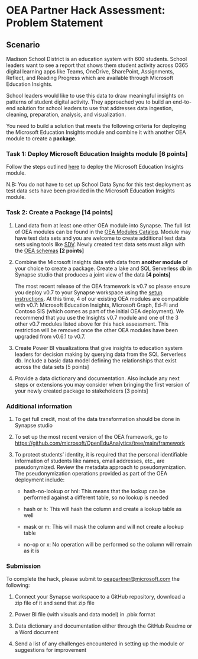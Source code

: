 # **OEA Partner Hack Assessment: Problem Statement** 

## Scenario
Madison School District is an education system with 600 students. School leaders want to see a report that shows them student activity across O365 digital learning apps like Teams, OneDrive, SharePoint, Assignments, Reflect, and Reading Progress which are available through Microsoft Education Insights. 

School leaders would like to use this data to draw meaningful insights on patterns of student digital activity. They approached you to build an end-to-end solution for school leaders to use that addresses data ingestion, cleaning, preparation, analysis, and visualization.   

You need to build a solution that meets the following criteria for deploying the Microsoft Education Insights module and combine it with another OEA module to create a **package**. 

 

### Task 1: Deploy Microsoft Education Insights module [6 points] 

Follow the steps outlined [here](https://github.com/microsoft/OpenEduAnalytics/tree/main/modules/module_catalog/Microsoft_Education_Insights) to deploy the Microsoft Education Insights module. 

N.B: You do not have to set up School Data Sync for this test deployment as test data sets have been provided in the Microsoft Education Insights module. 

 

### Task 2: Create a Package [14 points] 

1. Land data from at least one other OEA module into Synapse. The full list of OEA modules can be found in the [OEA Modules Catalog](https://github.com/microsoft/OpenEduAnalytics/tree/main/modules/module_catalog). Module may have test data sets and you are welcome to create additional test data sets using tools like [SDV](https://sdv.dev/SDV/index.html). Newly created test data sets must align with the [OEA schemas](https://github.com/microsoft/OpenEduAnalytics/tree/main/schemas) **[2 points]** 

2. Combine the Microsoft Insights data with data from **another module** of your choice to create a package. Create a lake and SQL Serverless db in Synapse studio that produces a joint view of the data **[4 points]** 

    The most recent release of the OEA framework is v0.7 so please ensure you deploy v0.7 to your Synapse workspace using the [setup instructions](https://github.com/microsoft/OpenEduAnalytics#setup). At this time, 4 of our existing OEA modules are compatible with v0.7: Microsoft Education Insights, Microsoft Graph, Ed-Fi and Contoso SIS (which comes as part of the initial OEA deployment). We recommend that you use the Insights v0.7 module and one of the 3 other v0.7 modules listed above for this hack assessment. This restriction will be removed once the other OEA modules have been upgraded from v0.6.1 to v0.7. 

3. Create Power BI visualizations that give insights to education system leaders for decision making by querying data from the SQL Serverless db. Include a basic data model defining the relationships that exist across the data sets [5 points] 

4. Provide a data dictionary and documentation. Also include any next steps or extensions you may consider when bringing the first version of your newly created package to stakeholders [3 points] 

 

### Additional information

1. To get full credit, most of the data transformation should be done in Synapse studio  

2. To set up the most recent version of the OEA framework, go to https://github.com/microsoft/OpenEduAnalytics/tree/main/framework  

3. To protect students’ identity, it is required that the personal identifiable information of students like names, email addresses, etc., are pseudonymized. Review the metadata approach to pseudonymization. The pseudonymization operations provided as part of the OEA deployment include: 

    - hash-no-lookup or hnl: This means that the lookup can be performed against a different table, so no lookup is needed 

    - hash or h: This will hash the column and create a lookup table as well 

    - mask or m: This will mask the column and will not create a lookup table 

    - no-op or x: No operation will be performed so the column will remain as it is 

 
### Submission 

To complete the hack, please submit to oeapartner@microsoft.com the following: 

1. Connect your Synapse workspace to a GitHub repository, download a zip file of it and send that zip file 

2. Power BI file (with visuals and data model) in .pbix format  

3. Data dictionary and documentation either through the GitHub Readme or a Word document 

4. Send a list of any challenges encountered in setting up the module or suggestions for improvement  
